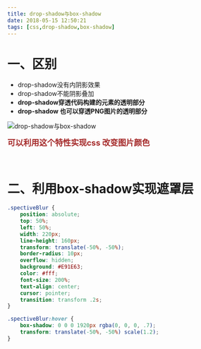 ```yaml
---
title: drop-shadow与box-shadow
date: 2018-05-15 12:50:21
tags: [css,drop-shadow,box-shadow]
---
```


# 一、区别

- drop-shadow没有内阴影效果
- drop-shadow不能阴影叠加
- **drop-shadow穿透代码构建的元素的透明部分**
- **drop-shadow 也可以穿透PNG图片的透明部分**

![drop-shadow与box-shadow](CSS-drop-shadow与box-shadow\13123.png)

<font color=#A52A2A size=4 >**可以利用这个特性实现css 改变图片颜色**</font>

<br/>

# 二、利用box-shadow实现遮罩层

``` css
.spectiveBlur {
    position: absolute;
    top: 50%;
    left: 50%;
    width: 220px;
    line-height: 160px;
    transform: translate(-50%, -50%);
    border-radius: 10px;
    overflow: hidden;
    background: #E91E63;
    color: #fff;
    font-size: 200%;
    text-align: center;
    cursor: pointer;
    transition: transform .2s;
}

.spectiveBlur:hover {
    box-shadow: 0 0 0 1920px rgba(0, 0, 0, .7);
    transform: translate(-50%, -50%) scale(1.2);
}
```

